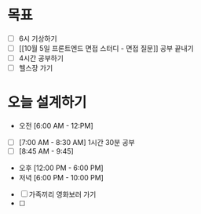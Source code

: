 # 목표
- [ ] 6시 기상하기
- [ ] [[10월 5일 프론트엔드 면접 스터디 - 면접 질문]] 공부 끝내기
- [ ] 4시간 공부하기
- [ ] 헬스장 가기 
# 오늘 설계하기
- 오전 [6:00 AM - 12:PM]
- [ ] [7:00 AM - 8:30 AM] 1시간 30분 공부
- [ ] [8:45 AM - 9:45]
- 오후 [12:00 PM - 6:00 PM]
- 저녁 [6:00 PM - 10:00 PM]
- [ ] 가족끼리 영화보러 가기
- [ ] 
